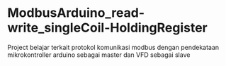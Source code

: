 # ModbusArduino_read-write_singleCoil-HoldingRegister
Project belajar terkait protokol komunikasi modbus dengan pendekataan mikrokontroller arduino sebagai master dan VFD sebagai slave
